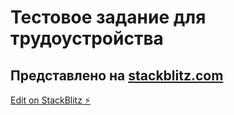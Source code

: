 # Тестовое задание для трудоустройства
## Представлено на [stackblitz.com](https://stackblitz.com)

[Edit on StackBlitz ⚡️](https://stackblitz.com/edit/vue-rqykon)
